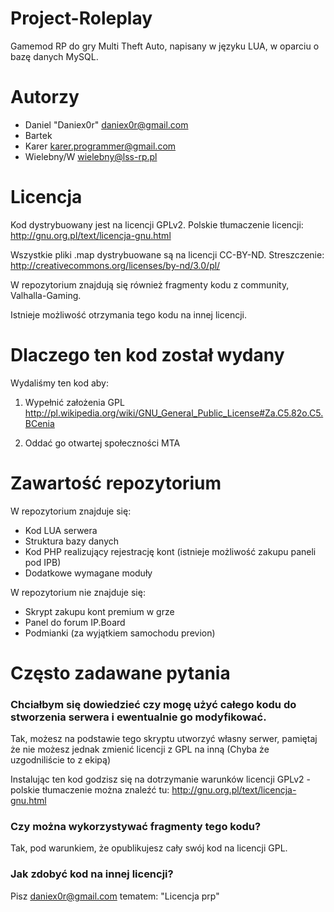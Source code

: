 Project-Roleplay
===========

Gamemod RP do gry Multi Theft Auto, napisany w języku LUA, w oparciu o bazę danych MySQL.

Autorzy
========================================================================

- Daniel "Daniex0r" <daniex0r@gmail.com>
- Bartek 
- Karer <karer.programmer@gmail.com>
- Wielebny/W <wielebny@lss-rp.pl>


Licencja
========================================================================

Kod dystrybuowany jest na licencji GPLv2. Polskie tłumaczenie licencji: http://gnu.org.pl/text/licencja-gnu.html 

Wszystkie pliki .map dystrybuowane są na licencji CC-BY-ND. Streszczenie: http://creativecommons.org/licenses/by-nd/3.0/pl/

W repozytorium znajdują się również fragmenty kodu z community, Valhalla-Gaming.

Istnieje możliwość otrzymania tego kodu na innej licencji.


Dlaczego ten kod został wydany
========================================================================

Wydaliśmy ten kod aby:

1. Wypełnić założenia GPL http://pl.wikipedia.org/wiki/GNU_General_Public_License#Za.C5.82o.C5.BCenia

2. Oddać go otwartej społeczności MTA


Zawartość repozytorium
========================================================================

W repozytorium znajduje się:
- Kod LUA serwera
- Struktura bazy danych
- Kod PHP realizujący rejestrację kont (istnieje możliwość zakupu paneli pod IPB)
- Dodatkowe wymagane moduły

W repozytorium nie znajduje się:
- Skrypt zakupu kont premium w grze
- Panel do forum IP.Board
- Podmianki (za wyjątkiem samochodu previon)

Często zadawane pytania
========================================================================

### Chciałbym się dowiedzieć czy mogę użyć całego kodu do stworzenia serwera i ewentualnie go modyfikować.

Tak, możesz na podstawie tego skryptu utworzyć własny serwer, pamiętaj że nie możesz jednak zmienić licencji z GPL na inną (Chyba że uzgodniliście to z ekipą) 

Instalując ten kod godzisz się na dotrzymanie warunków licencji GPLv2 - polskie tłumaczenie można znaleźć tu: http://gnu.org.pl/text/licencja-gnu.html 

### Czy można wykorzystywać fragmenty tego kodu?

Tak, pod warunkiem, że opublikujesz cały swój kod na licencji GPL.

### Jak zdobyć kod na innej licencji?

Pisz <daniex0r@gmail.com> tematem: "Licencja prp"
